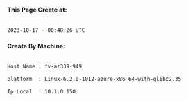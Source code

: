 
   
#### This Page Create at:

```bash

2023-10-17 - 00:48:26 UTC

```

#### Create By Machine:

```bash

Host Name : fv-az339-949

platform  : Linux-6.2.0-1012-azure-x86_64-with-glibc2.35

Ip Local  : 10.1.0.150

```


